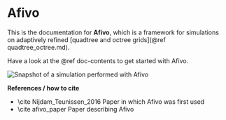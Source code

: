 # Afivo

This is the documentation for **Afivo**, which is a framework for simulations on
adaptively refined [quadtree and octree grids](@ref quadtree_octree.md).

Have a look at the @ref doc-contents to get started with Afivo.

![Snapshot of a simulation performed with Afivo](branch_view.png)

**References / how to cite**

* \cite Nijdam_Teunissen_2016 Paper in which Afivo was first used
* \cite afivo_paper Paper describing Afivo
